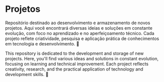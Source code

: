 # Projetos

Repositório destinado ao desenvolvimento e armazenamento de novos projetos. Aqui você encontrará diversas ideias e soluções em constante evolução, com foco no aprendizado e no aperfeiçoamento técnico. Cada projeto reflete criatividade, pesquisa e aplicação prática de conhecimentos em tecnologia e desenvolvimento. 🚀

This repository is dedicated to the development and storage of new projects. Here, you'll find various ideas and solutions in constant evolution, focusing on learning and technical improvement. Each project reflects creativity, research, and the practical application of technology and development skills. 🚀

